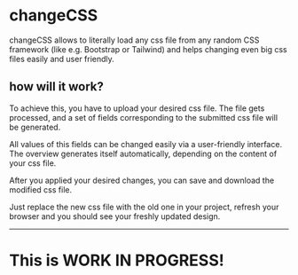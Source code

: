 <h1>changeCSS</h1>
changeCSS allows to literally load any css file from any random CSS framework (like e.g. Bootstrap or Tailwind) and helps changing even big css files easily and user friendly.

<h2>how will it work?</h2>
To achieve this, you have to upload your desired css file. The file gets processed, and a set of fields corresponding to the submitted css file will be generated. 

All values of this fields can be changed easily via a user-friendly interface. The overview generates itself automatically, depending on the content of your css file.

After you applied your desired changes, you can save and download the modified css file. 

Just replace the new css file with the old one in your project, refresh your browser and you should see your freshly updated design.

<hr>
<h1>This is WORK IN PROGRESS!</h1>
